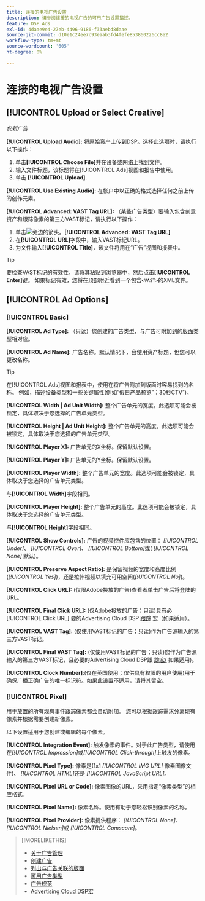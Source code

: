 ```yaml
---
title: 连接的电视广告设置
description: 请参阅连接的电视广告的可用广告设置描述。
feature: DSP Ads
exl-id: 4daae9e4-27eb-4496-9186-f33aebd8daae
source-git-commit: d10e1c24ee7c93eaab3fd4fefe853860226cc8e2
workflow-type: tm+mt
source-wordcount: '605'
ht-degree: 0%

---
```


# 连接的电视广告设置

## [!UICONTROL Upload or Select Creative]

*仅新广告*

**[!UICONTROL Upload Audio]:** 将原始资产上传到DSP。选择此选项时，请执行以下操作：

1. 单击&#x200B;**[!UICONTROL Choose File]**&#x200B;并在设备或网络上找到文件。
1. 输入文件标题，该标题将在[!UICONTROL Ads]视图和报告中使用。
1. 单击 **[!UICONTROL Upload]**.

**[!UICONTROL Use Existing Audio]:** 在帐户中以正确的格式选择任何之前上传的创作元素。

**[!UICONTROL Advanced: VAST Tag URL]:** （某些广告类型）要输入包含创意资产和跟踪像素的第三方VAST标记，请执行以下操作：

1. 单击![](/help/dsp/assets/compressed.png)旁边的箭头。**[!UICONTROL Advanced: VAST Tag URL]**
1. 在&#x200B;**[!UICONTROL URL]**&#x200B;字段中，输入VAST标记URL。
1. 为文件输入&#x200B;**[!UICONTROL Title]**，该文件将用在“广告”视图和报表中。

>[!TIP]
>
> 要检查VAST标记的有效性，请将其粘贴到浏览器中，然后点击&#x200B;**[!UICONTROL Enter]**&#x200B;键。 如果标记有效，您将在顶部附近看到一个包含`<VAST>`的XML文件。

## [!UICONTROL Ad Options]

### [!UICONTROL Basic]

**[!UICONTROL Ad Type]:** （只读）您创建的广告类型，与广告可附加到的版面类型相对应。

**[!UICONTROL Ad Name]:** 广告名称。默认情况下，会使用资产标题，但您可以更改名称。

>[!TIP]
>
> 在[!UICONTROL Ads]视图和报表中，使用在将广告附加到版面时容易找到的名称。 例如，描述设备类型和一些关键属性(例如“假日产品预览”：30秒CTV”)。

**[!UICONTROL Width | Ad Unit Width]:** 整个广告单元的宽度。此选项可能会被锁定，具体取决于您选择的广告单元类型。

**[!UICONTROL Height | Ad Unit Height]:** 整个广告单元的高度。此选项可能会被锁定，具体取决于您选择的广告单元类型。

**[!UICONTROL Player X]:** 广告单元的X坐标。保留默认设置。

**[!UICONTROL Player Y]:** 广告单元的Y坐标。保留默认设置。

**[!UICONTROL Player Width]:** 整个广告单元的宽度。此选项可能会被锁定，具体取决于您选择的广告单元类型。

与&#x200B;**[!UICONTROL Width]**&#x200B;字段相同。

**[!UICONTROL Player Height]:** 整个广告单元的高度。此选项可能会被锁定，具体取决于您选择的广告单元类型。

与&#x200B;**[!UICONTROL Height]**&#x200B;字段相同。

**[!UICONTROL Show Controls]:** 广告的视频控件应包含的位置： *[!UICONTROL Under]*、  *[!UICONTROL Over]*、 *[!UICONTROL Bottom]*&#x200B;或( *[!UICONTROL None]* 默认)。

**[!UICONTROL Preserve Aspect Ratio]:** 是保留视频的宽度和高度比例(*[!UICONTROL Yes]*)，还是拉伸视频以填充可用空间(*[!UICONTROL No]*)。

**[!UICONTROL Click URL]:** (仅限Adobe投放的广告)查看者单击广告后将登陆的URL。

**[!UICONTROL Final Click URL]:** (仅Adobe投放的广告；只读)具有必 [!UICONTROL Click URL] 要的Advertising Cloud DSP [跟踪](/help/dsp/campaign-management/macros.md) 宏（如果适用）。

**[!UICONTROL VAST Tag]:** (仅使用VAST标记的广告；只读)作为广告源输入的第三方VAST标记。

**[!UICONTROL Final VAST Tag]:** (仅使用VAST标记的广告；只读)您作为广告源输入的第三方VAST标记，且必要的Advertising Cloud DSP跟 [踪宏(](/help/dsp/campaign-management/macros.md) 如果适用)。

**[!UICONTROL Clock Number]**:(仅在英国使用；仅供具有权限的用户使用)用于确保广播正确广告的唯一标识符。如果此设置不适用，请将其留空。

### [!UICONTROL Pixel]

用于放置的所有现有事件跟踪像素都会自动附加。 您可以根据跟踪需求分离现有像素并根据需要创建新像素。

以下设置适用于您创建或编辑的每个像素。

**[!UICONTROL Integration Event]:** 触发像素的事件。对于此广告类型，请使用在&#x200B;*[!UICONTROL Impression]*&#x200B;或&#x200B;*[!UICONTROL Click-through]*&#x200B;上触发的像素。

**[!UICONTROL Pixel Type]:** 像素是(1x1 *[!UICONTROL IMG URL]* 像素图像文件)、 *[!UICONTROL HTML]*&#x200B;还是 *[!UICONTROL JavaScript URL]*。

**[!UICONTROL Pixel URL or Code]:** 像素图像的URL，采用指定“像素类型”的相应格式。

**[!UICONTROL Pixel Name]:** 像素名称。使用有助于您轻松识别像素的名称。

**[!UICONTROL Pixel Provider]:** 像素提供程序： *[!UICONTROL None]*、  *[!UICONTROL Nielsen]*&#x200B;或 *[!UICONTROL Comscore]*。

>[!MORELIKETHIS]
>
>* [关于广告管理](ad-about.md)
>* [创建广告](ad-create.md)
>* [列出与广告关联的版面](/help/dsp/campaign-management/ads/ad-list-placements.md)
>* [可用广告类型](ad-types.md)
>* [广告规范](/help/dsp/assets/ad-specs.pdf)
>* [Advertising Cloud DSP宏](/help/dsp/campaign-management/macros.md)

